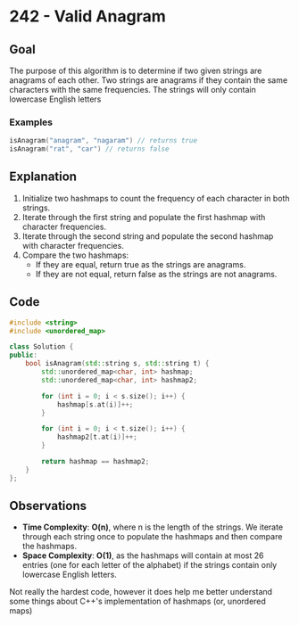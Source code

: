 # 242 - Valid Anagram

## Goal

The purpose of this algorithm is to determine if two given strings are anagrams of each other. Two strings are anagrams if they contain the same characters with the same frequencies. The strings will only contain lowercase English letters

### Examples

```cpp
isAnagram("anagram", "nagaram") // returns true
isAnagram("rat", "car") // returns false
```

## Explanation

1. Initialize two hashmaps to count the frequency of each character in both strings.
2. Iterate through the first string and populate the first hashmap with character frequencies.
3. Iterate through the second string and populate the second hashmap with character frequencies.
4. Compare the two hashmaps:
   - If they are equal, return true as the strings are anagrams.
   - If they are not equal, return false as the strings are not anagrams.

## Code

```cpp
#include <string>
#include <unordered_map>

class Solution {
public:
    bool isAnagram(std::string s, std::string t) {
        std::unordered_map<char, int> hashmap;
        std::unordered_map<char, int> hashmap2;

        for (int i = 0; i < s.size(); i++) {
            hashmap[s.at(i)]++;
        }

        for (int i = 0; i < t.size(); i++) {
            hashmap2[t.at(i)]++;
        }

        return hashmap == hashmap2;
    }
};
```

## Observations

- **Time Complexity**: **O(n)**, where n is the length of the strings. We iterate through each string once to populate the hashmaps and then compare the hashmaps.
- **Space Complexity**: **O(1)**, as the hashmaps will contain at most 26 entries (one for each letter of the alphabet) if the strings contain only lowercase English letters.

Not really the hardest code, however it does help me better understand some things about C++'s implementation of hashmaps (or, unordered maps)
